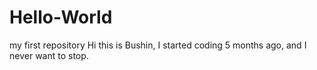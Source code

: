 # Hello-World
my first repository
Hi this is Bushin, I started coding 5 months ago, and I never want to stop.
